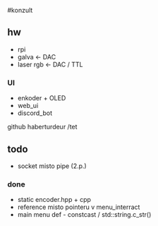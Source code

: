 #konzult

## hw
- rpi
- galva <- DAC 
- laser rgb <- DAC / TTL

### UI
- enkoder + OLED
- web_ui
- discord_bot

github haberturdeur /tet

## todo

- socket misto pipe (2.p.)

### done

- static encoder.hpp + cpp
- reference misto pointeru v menu_interract
- main menu def - constcast / std::string.c_str()